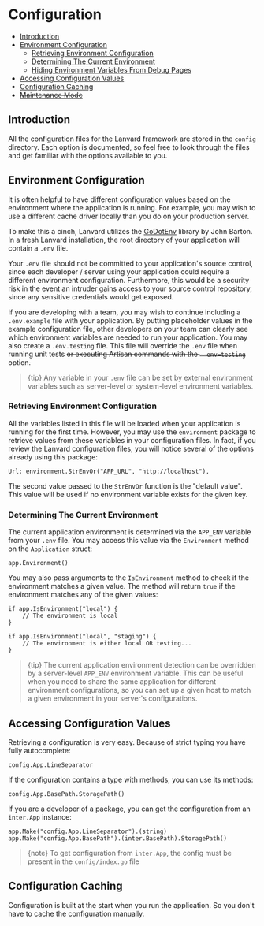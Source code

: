 # Configuration

- [Introduction](#introduction)
- [Environment Configuration](#environment-configuration)
    - [Retrieving Environment Configuration](#retrieving-environment-configuration)
    - [Determining The Current Environment](#determining-the-current-environment)
    - [Hiding Environment Variables From Debug Pages](#hiding-environment-variables-from-debug)
- [Accessing Configuration Values](#accessing-configuration-values)
- [Configuration Caching](#configuration-caching)
- [~~Maintenance Mode~~](#maintenance-mode)

<a name="introduction"></a>
## Introduction

All the configuration files for the Lanvard framework are stored in the `config` directory. Each option is documented, so feel free to look through the files and get familiar with the options available to you.

<a name="environment-configuration"></a>
## Environment Configuration

It is often helpful to have different configuration values based on the environment where the application is running. For example, you may wish to use a different cache driver locally than you do on your production server.

To make this a cinch, Lanvard utilizes the [GoDotEnv](https://github.com/joho/godotenv) library by John Barton. In a fresh Lanvard installation, the root directory of your application will contain a `.env` file.

Your `.env` file should not be committed to your application's source control, since each developer / server using your application could require a different environment configuration. Furthermore, this would be a security risk in the event an intruder gains access to your source control repository, since any sensitive credentials would get exposed.

If you are developing with a team, you may wish to continue including a `.env.example` file with your application. By putting placeholder values in the example configuration file, other developers on your team can clearly see which environment variables are needed to run your application. You may also create a `.env.testing` file. This file will override the `.env` file when running unit tests ~~or executing Artisan commands with the `--env=testing` option.~~

> {tip} Any variable in your `.env` file can be set by external environment variables such as server-level or system-level environment variables.

<a name="retrieving-environment-configuration"></a>
### Retrieving Environment Configuration

All the variables listed in this file will be loaded when your application is running for the first time. However, you may use the `environment` package to retrieve values from these variables in your configuration files. In fact, if you review the Lanvard configuration files, you will notice several of the options already using this package:

    Url: environment.StrEnvOr("APP_URL", "http://localhost"),

The second value passed to the `StrEnvOr` function is the "default value". This value will be used if no environment variable exists for the given key.

<a name="determining-the-current-environment"></a>
### Determining The Current Environment

The current application environment is determined via the `APP_ENV` variable from your `.env` file. You may access this value via the `Environment` method on the `Application` struct:

    app.Environment()

You may also pass arguments to the `IsEnvironment` method to check if the environment matches a given value. The method will return `true` if the environment matches any of the given values:

    if app.IsEnvironment("local") {
        // The environment is local
    }

    if app.IsEnvironment("local", "staging") {
        // The environment is either local OR testing...
    }

> {tip} The current application environment detection can be overridden by a server-level `APP_ENV` environment variable. This can be useful when you need to share the same application for different environment configurations, so you can set up a given host to match a given environment in your server's configurations.

<a name="accessing-configuration-values"></a>
## Accessing Configuration Values

Retrieving a configuration is very easy. Because of strict typing you have fully autocomplete:

    config.App.LineSeparator

If the configuration contains a type with methods, you can use its methods:

    config.App.BasePath.StoragePath()

If you are a developer of a package, you can get the configuration from an `inter.App` instance:

    app.Make("config.App.LineSeparator").(string)
    app.Make("config.App.BasePath").(inter.BasePath).StoragePath()

> {note} To get configuration from `inter.App`, the config must be present in the `config/index.go` file

<a name="configuration-caching"></a>

## Configuration Caching

Configuration is built at the start when you run the application. So you don't have to cache the configuration manually.